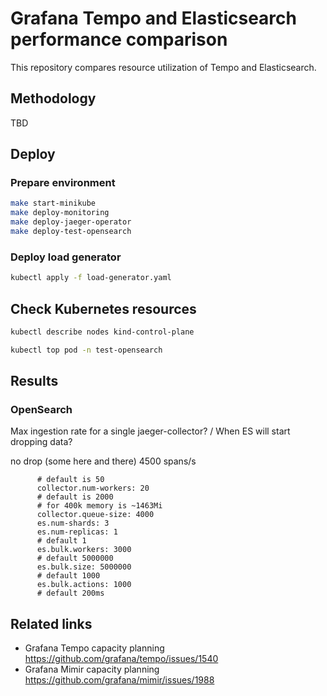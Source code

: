 # Grafana Tempo and Elasticsearch performance comparison

This repository compares resource utilization of Tempo and Elasticsearch.

## Methodology

TBD

## Deploy

### Prepare environment

```bash
make start-minikube
make deploy-monitoring
make deploy-jaeger-operator
make deploy-test-opensearch
```

### Deploy load generator
```bash
kubectl apply -f load-generator.yaml  
```

## Check Kubernetes resources
```bash
kubectl describe nodes kind-control-plane
```

```bash
kubectl top pod -n test-opensearch   
```

## Results

### OpenSearch

Max ingestion rate for a single jaeger-collector? / When ES will start dropping data?

no drop (some here and there) 4500 spans/s
```
      # default is 50
      collector.num-workers: 20
      # default is 2000
      # for 400k memory is ~1463Mi
      collector.queue-size: 4000
      es.num-shards: 3
      es.num-replicas: 1
      # default 1
      es.bulk.workers: 3000
      # default 5000000
      es.bulk.size: 5000000
      # default 1000
      es.bulk.actions: 1000
      # default 200ms
```


## Related links
* Grafana Tempo capacity planning https://github.com/grafana/tempo/issues/1540
* Grafana Mimir capacity planning https://github.com/grafana/mimir/issues/1988
